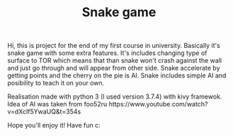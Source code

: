 <h1 align="center">Snake game</h1>
<br/>
<p>Hi, this is project for the end of my first course in university. Basically it's snake game with some extra features. It's includes changing type of surface to TOR which means that than snake won't crash against the wall and just go through and will appear from other side. Snake accelerate by getting points and the cherry on the pie is AI. Snake includes simple AI and posibility to teach it on your own.</p>
<p>Realisation made with python 3 (I used version 3.7.4) with kivy framewok. Idea of AI was taken from foo52ru <a>https://www.youtube.com/watch?v=dXcIf5YwaUQ&t=354s</a></p>
<p>Hope you'll enjoy it! Have fun c:</p>
